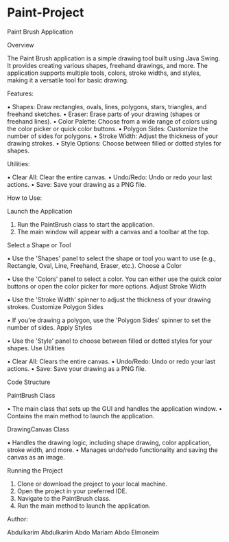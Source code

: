 # Paint-Project
Paint Brush Application

Overview

The Paint Brush application is a simple drawing tool built using Java Swing. It provides creating various shapes, freehand drawings, and more. The application supports multiple tools, colors, stroke widths, and styles, making it a versatile tool for basic drawing.

Features:

• Shapes: Draw rectangles, ovals, lines, polygons, stars, triangles, and freehand sketches.
• Eraser: Erase parts of your drawing (shapes or freehand lines).
• Color Palette: Choose from a wide range of colors using the color picker or quick color buttons.
• Polygon Sides: Customize the number of sides for polygons.
• Stroke Width: Adjust the thickness of your drawing strokes.
• Style Options: Choose between filled or dotted styles for shapes.

Utilities:

• Clear All: Clear the entire canvas.
• Undo/Redo: Undo or redo your last actions.
• Save: Save your drawing as a PNG file.

How to Use:

Launch the Application

1. Run the PaintBrush class to start the application.
2. The main window will appear with a canvas and a toolbar at the top.
   
Select a Shape or Tool

• Use the 'Shapes' panel to select the shape or tool you want to use (e.g., Rectangle, Oval, Line, Freehand, Eraser, etc.).
Choose a Color

• Use the 'Colors' panel to select a color. You can either use the quick color buttons or open the color picker for more options.
Adjust Stroke Width

• Use the 'Stroke Width' spinner to adjust the thickness of your drawing strokes.
Customize Polygon Sides

• If you're drawing a polygon, use the 'Polygon Sides' spinner to set the number of sides.
Apply Styles

• Use the 'Style' panel to choose between filled or dotted styles for your shapes.
Use Utilities

• Clear All: Clears the entire canvas.
• Undo/Redo: Undo or redo your last actions.
• Save: Save your drawing as a PNG file.

Code Structure

PaintBrush Class

• The main class that sets up the GUI and handles the application window.
• Contains the main method to launch the application.

DrawingCanvas Class

• Handles the drawing logic, including shape drawing, color application, stroke width, and more.
• Manages undo/redo functionality and saving the canvas as an image.

Running the Project

1. Clone or download the project to your local machine.
2. Open the project in your preferred IDE.
3. Navigate to the PaintBrush class.
4. Run the main method to launch the application.
   
Author:

Abdulkarim Abdulkarim Abdo 
Mariam Abdo Elmoneim 

